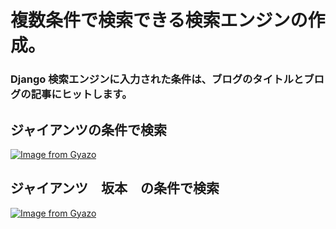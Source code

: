 # 複数条件で検索できる検索エンジンの作成。

### Django 検索エンジンに入力された条件は、ブログのタイトルとブログの記事にヒットします。

## ジャイアンツの条件で検索
[![Image from Gyazo](https://i.gyazo.com/a9d59fce14dfc6a51a081f4e577bc371.gif)](https://gyazo.com/a9d59fce14dfc6a51a081f4e577bc371)

## ジャイアンツ　坂本　の条件で検索
[![Image from Gyazo](https://i.gyazo.com/6d599006e652eed5b71187376c123cb2.gif)](https://gyazo.com/6d599006e652eed5b71187376c123cb2)
